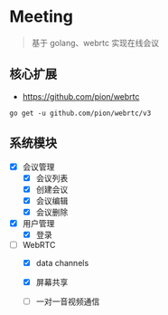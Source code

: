 # Meeting

> 基于 golang、webrtc 实现在线会议

## 核心扩展
+ https://github.com/pion/webrtc
```shell
go get -u github.com/pion/webrtc/v3 
```

## 系统模块

+ [x] 会议管理
  + [x] 会议列表
  + [x] 创建会议
  + [x] 会议编辑
  + [x] 会议删除
+ [x] 用户管理
  + [x] 登录
+ [ ] WebRTC
  + [x] data channels
  + [x] 屏幕共享
  + [ ] 一对一音视频通信

